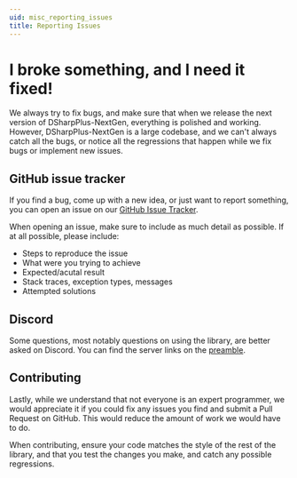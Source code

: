 ```yaml
---
uid: misc_reporting_issues
title: Reporting Issues
---
```


# I broke something, and I need it fixed!

We always try to fix bugs, and make sure that when we release the next version of DSharpPlus-NextGen, everything is polished and
working. However, DSharpPlus-NextGen is a large codebase, and we can't always catch all the bugs, or notice all the regressions
that happen while we fix bugs or implement new issues.

## GitHub issue tracker

If you find a bug, come up with a new idea, or just want to report something, you can open an issue on our
[GitHub Issue Tracker](https://github.com/Aiko-IT-Systems/DSharpPlus-NextGen/issues "DSharpPlus-NextGen issues on GitHub").

When opening an issue, make sure to include as much detail as possible. If at all possible, please include:

* Steps to reproduce the issue
* What were you trying to achieve
* Expected/acutal result
* Stack traces, exception types, messages
* Attempted solutions

## Discord

Some questions, most notably questions on using the library, are better asked on Discord. You can find the server links on the [preamble](xref:preamble).

## Contributing

Lastly, while we understand that not everyone is an expert programmer, we would appreciate it if you could fix any issues you
find and submit a Pull Request on GitHub. This would reduce the amount of work we would have to do.

When contributing, ensure your code matches the style of the rest of the library, and that you test the changes you make, and
catch any possible regressions.
